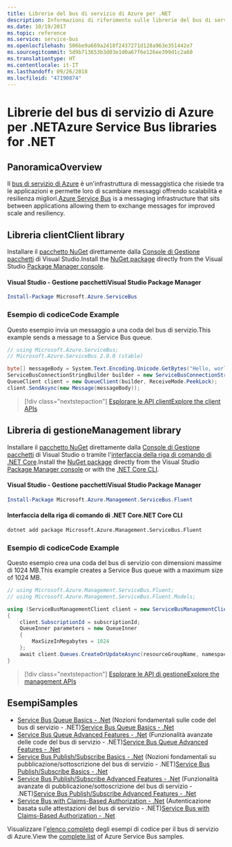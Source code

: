 ```yaml
---
title: Librerie del bus di servizio di Azure per .NET
description: Informazioni di riferimento sulle librerie del bus di servizio di Azure per .NET
ms.date: 10/19/2017
ms.topic: reference
ms.service: service-bus
ms.openlocfilehash: 506be9a669a2418f2437271d128a963e351442e7
ms.sourcegitcommit: 5d9b713653b3d03e1d0a67f6e126ee399d1c2a60
ms.translationtype: HT
ms.contentlocale: it-IT
ms.lasthandoff: 09/26/2018
ms.locfileid: "47190874"
---
```

# <a name="azure-service-bus-libraries-for-net"></a><span data-ttu-id="76c9d-103">Librerie del bus di servizio di Azure per .NET</span><span class="sxs-lookup"><span data-stu-id="76c9d-103">Azure Service Bus libraries for .NET</span></span>

## <a name="overview"></a><span data-ttu-id="76c9d-104">Panoramica</span><span class="sxs-lookup"><span data-stu-id="76c9d-104">Overview</span></span>

<span data-ttu-id="76c9d-105">Il [bus di servizio di Azure](https://docs.microsoft.com/azure/service-bus-messaging/service-bus-messaging-overview) è un'infrastruttura di messaggistica che risiede tra le applicazioni e permette loro di scambiare messaggi offrendo scalabilità e resilienza migliori.</span><span class="sxs-lookup"><span data-stu-id="76c9d-105">[Azure Service Bus](https://docs.microsoft.com/azure/service-bus-messaging/service-bus-messaging-overview) is a messaging infrastructure that sits between applications allowing them to exchange messages for improved scale and resiliency.</span></span>

## <a name="client-library"></a><span data-ttu-id="76c9d-106">Libreria client</span><span class="sxs-lookup"><span data-stu-id="76c9d-106">Client library</span></span>

<span data-ttu-id="76c9d-107">Installare il [pacchetto NuGet](https://www.nuget.org/packages/Microsoft.Azure.ServiceBus) direttamente dalla [Console di Gestione pacchetti][PackageManager] di Visual Studio.</span><span class="sxs-lookup"><span data-stu-id="76c9d-107">Install the [NuGet package](https://www.nuget.org/packages/Microsoft.Azure.ServiceBus) directly from the Visual Studio [Package Manager console][PackageManager].</span></span>

#### <a name="visual-studio-package-manager"></a><span data-ttu-id="76c9d-108">Visual Studio - Gestione pacchetti</span><span class="sxs-lookup"><span data-stu-id="76c9d-108">Visual Studio Package Manager</span></span>

```powershell
Install-Package Microsoft.Azure.ServiceBus
```

### <a name="code-example"></a><span data-ttu-id="76c9d-109">Esempio di codice</span><span class="sxs-lookup"><span data-stu-id="76c9d-109">Code Example</span></span>

<span data-ttu-id="76c9d-110">Questo esempio invia un messaggio a una coda del bus di servizio.</span><span class="sxs-lookup"><span data-stu-id="76c9d-110">This example sends a message to a Service Bus queue.</span></span>

```csharp
// using Microsoft.Azure.ServiceBus;
// Microsoft.Azure.ServiceBus 2.0.0 (stable)

byte[] messageBody = System.Text.Encoding.Unicode.GetBytes("Hello, world!");
ServiceBusConnectionStringBuilder builder = new ServiceBusConnectionStringBuilder(connectionString);
QueueClient client = new QueueClient(builder, ReceiveMode.PeekLock);
client.SendAsync(new Message(messageBody));
```

> [!div class="nextstepaction"]
> [<span data-ttu-id="76c9d-111">Esplorare le API client</span><span class="sxs-lookup"><span data-stu-id="76c9d-111">Explore the client APIs</span></span>](/dotnet/api/overview/azure/servicebus/client)


## <a name="management-library"></a><span data-ttu-id="76c9d-112">Libreria di gestione</span><span class="sxs-lookup"><span data-stu-id="76c9d-112">Management library</span></span>

<span data-ttu-id="76c9d-113">Installare il [pacchetto NuGet](https://www.nuget.org/packages/Microsoft.Azure.Management.ServiceBus.Fluent) direttamente dalla [Console di Gestione pacchetti][PackageManager] di Visual Studio o tramite l'[interfaccia della riga di comando di .NET Core][DotNetCLI].</span><span class="sxs-lookup"><span data-stu-id="76c9d-113">Install the [NuGet package](https://www.nuget.org/packages/Microsoft.Azure.Management.ServiceBus.Fluent) directly from the Visual Studio [Package Manager console][PackageManager] or with the [.NET Core CLI][DotNetCLI].</span></span>

#### <a name="visual-studio-package-manager"></a><span data-ttu-id="76c9d-114">Visual Studio - Gestione pacchetti</span><span class="sxs-lookup"><span data-stu-id="76c9d-114">Visual Studio Package Manager</span></span>

```powershell
Install-Package Microsoft.Azure.Management.ServiceBus.Fluent
```

#### <a name="net-core-cli"></a><span data-ttu-id="76c9d-115">Interfaccia della riga di comando di .NET Core</span><span class="sxs-lookup"><span data-stu-id="76c9d-115">.NET Core CLI</span></span>

```bash
dotnet add package Microsoft.Azure.Management.ServiceBus.Fluent
```

### <a name="code-example"></a><span data-ttu-id="76c9d-116">Esempio di codice</span><span class="sxs-lookup"><span data-stu-id="76c9d-116">Code Example</span></span>

<span data-ttu-id="76c9d-117">Questo esempio crea una coda del bus di servizio con dimensioni massime di 1024 MB.</span><span class="sxs-lookup"><span data-stu-id="76c9d-117">This example creates a Service Bus queue with a maximum size of 1024 MB.</span></span>

```csharp
// using Microsoft.Azure.Management.ServiceBus.Fluent;
// using Microsoft.Azure.Management.ServiceBus.Fluent.Models;

using (ServiceBusManagementClient client = new ServiceBusManagementClient(credentials))
{
    client.SubscriptionId = subscriptionId;
    QueueInner parameters = new QueueInner
    {
        MaxSizeInMegabytes = 1024
    };
    await client.Queues.CreateOrUpdateAsync(resourceGroupName, namespaceName, queueName, parameters);
}
```

> [!div class="nextstepaction"]
> [<span data-ttu-id="76c9d-118">Esplorare le API di gestione</span><span class="sxs-lookup"><span data-stu-id="76c9d-118">Explore the management APIs</span></span>](/dotnet/api/overview/azure/servicebus/management)

## <a name="samples"></a><span data-ttu-id="76c9d-119">Esempi</span><span class="sxs-lookup"><span data-stu-id="76c9d-119">Samples</span></span>

- <span data-ttu-id="76c9d-120">[Service Bus Queue Basics - .Net](https://azure.microsoft.com/resources/samples/service-bus-dotnet-manage-queue-with-basic-features/) (Nozioni fondamentali sulle code del bus di servizio - .NET)</span><span class="sxs-lookup"><span data-stu-id="76c9d-120">[Service Bus Queue Basics - .Net](https://azure.microsoft.com/resources/samples/service-bus-dotnet-manage-queue-with-basic-features/)</span></span>
- <span data-ttu-id="76c9d-121">[Service Bus Queue Advanced Features - .Net](https://azure.microsoft.com/resources/samples/service-bus-dotnet-manage-queue-with-advanced-features/) (Funzionalità avanzate delle code del bus di servizio - .NET)</span><span class="sxs-lookup"><span data-stu-id="76c9d-121">[Service Bus Queue Advanced Features - .Net](https://azure.microsoft.com/resources/samples/service-bus-dotnet-manage-queue-with-advanced-features/)</span></span>
- <span data-ttu-id="76c9d-122">[Service Bus Publish/Subscribe Basics - .Net](https://azure.microsoft.com/resources/samples/service-bus-dotnet-manage-publish-subscribe-with-basic-features/) (Nozioni fondamentali su pubblicazione/sottoscrizione del bus di servizio - .NET)</span><span class="sxs-lookup"><span data-stu-id="76c9d-122">[Service Bus Publish/Subscribe Basics - .Net](https://azure.microsoft.com/resources/samples/service-bus-dotnet-manage-publish-subscribe-with-basic-features/)</span></span>
- <span data-ttu-id="76c9d-123">[Service Bus Publish/Subscribe Advanced Features - .Net](https://azure.microsoft.com/resources/samples/service-bus-dotnet-manage-publish-subscribe-with-advanced-features/) (Funzionalità avanzate di pubblicazione/sottoscrizione del bus di servizio - .NET)</span><span class="sxs-lookup"><span data-stu-id="76c9d-123">[Service Bus Publish/Subscribe Advanced Features - .Net](https://azure.microsoft.com/resources/samples/service-bus-dotnet-manage-publish-subscribe-with-advanced-features/)</span></span>
- <span data-ttu-id="76c9d-124">[Service Bus with Claims-Based Authorization - .Net](https://azure.microsoft.com/resources/samples/service-bus-dotnet-manage-with-claims-based-authorization/) (Autenticazione basata sulle attestazioni del bus di servizio - .NET)</span><span class="sxs-lookup"><span data-stu-id="76c9d-124">[Service Bus with Claims-Based Authorization - .Net](https://azure.microsoft.com/resources/samples/service-bus-dotnet-manage-with-claims-based-authorization/)</span></span>

<span data-ttu-id="76c9d-125">Visualizzare l'[elenco completo](https://azure.microsoft.com/resources/samples/?term=service+bus) degli esempi di codice per il bus di servizio di Azure.</span><span class="sxs-lookup"><span data-stu-id="76c9d-125">View the [complete list](https://azure.microsoft.com/resources/samples/?term=service+bus) of Azure Service Bus samples.</span></span>


[PackageManager]: https://docs.microsoft.com/nuget/tools/package-manager-console
[DotNetCLI]: https://docs.microsoft.com/dotnet/core/tools/dotnet-add-package
